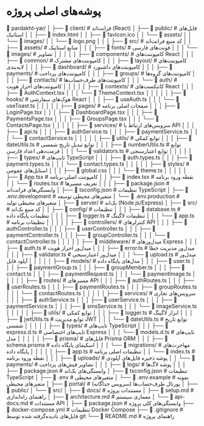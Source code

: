 # پوشه‌های اصلی پروژه

📁 pardakht-yar/
│
├── 📁 client/                   # فرانت‌اند (React)
│   ├── 📁 public/               # فایل‌های استاتیک
│   │   ├── 📄 index.html
│   │   ├── 📄 favicon.ico
│   │   └── 📁 assets/
│   │       └── 📁 images/
│   │           └── 📄 logo.png
│   │
│   ├── 📁 src/                  # کد منبع فرانت‌اند
│   │   ├── 📁 assets/           # منابع استاتیک
│   │   │   ├── 📁 fonts/        # فونت‌های فارسی
│   │   │   └── 📁 images/       # تصاویر
│   │   │
│   │   ├── 📁 components/       # کامپوننت‌های React
│   │   │   ├── 📁 common/       # کامپوننت‌های مشترک
│   │   │   ├── 📁 layout/       # کامپوننت‌های لایه‌بندی
│   │   │   ├── 📁 dashboard/    # کامپوننت‌های داشبورد
│   │   │   ├── 📁 payments/     # کامپوننت‌های پرداخت
│   │   │   ├── 📁 groups/       # کامپوننت‌های گروه‌ها
│   │   │   ├── 📁 contacts/     # کامپوننت‌های طرف‌حساب‌ها
│   │   │   └── 📁 auth/         # کامپوننت‌های احراز هویت
│   │   │
│   │   ├── 📁 contexts/         # کانتکست‌های React
│   │   │   ├── 📄 AuthContext.tsx
│   │   │   └── 📄 ThemeContext.tsx
│   │   │
│   │   ├── 📁 hooks/            # هوک‌های سفارشی React
│   │   │   ├── 📄 useAuth.ts
│   │   │   └── 📄 useToast.ts
│   │   │
│   │   ├── 📁 pages/            # صفحات اصلی برنامه
│   │   │   ├── 📄 LoginPage.tsx
│   │   │   ├── 📄 DashboardPage.tsx
│   │   │   ├── 📄 PaymentsPage.tsx
│   │   │   ├── 📄 GroupsPage.tsx
│   │   │   └── 📄 ContactsPage.tsx
│   │   │
│   │   ├── 📁 services/         # سرویس‌های ارتباط با API
│   │   │   ├── 📄 api.ts
│   │   │   ├── 📄 authService.ts
│   │   │   ├── 📄 paymentService.ts
│   │   │   └── 📄 contactService.ts
│   │   │
│   │   ├── 📁 utils/            # توابع کمکی
│   │   │   ├── 📄 dateUtils.ts  # توابع تبدیل تاریخ شمسی
│   │   │   ├── 📄 numberUtils.ts # توابع فرمت‌دهی اعداد فارسی
│   │   │   └── 📄 validators.ts # توابع اعتبارسنجی
│   │   │
│   │   ├── 📁 types/            # تایپ‌های TypeScript
│   │   │   ├── 📄 auth.types.ts
│   │   │   ├── 📄 payment.types.ts
│   │   │   └── 📄 contact.types.ts
│   │   │
│   │   ├── 📁 styles/           # استایل‌های عمومی
│   │   │   ├── 📄 global.css
│   │   │   └── 📄 theme.ts
│   │   │
│   │   ├── 📄 App.tsx           # کامپوننت اصلی برنامه
│   │   ├── 📄 index.tsx         # نقطه ورود برنامه
│   │   └── 📄 routes.tsx        # تعریف مسیرها
│   │
│   ├── 📄 package.json          # وابستگی‌های فرانت‌اند
│   ├── 📄 tsconfig.json         # تنظیمات TypeScript
│   ├── 📄 .env.development      # متغیرهای محیطی توسعه
│   └── 📄 .env.production       # متغیرهای محیطی تولید
│
├── 📁 server/                   # بک‌اند (Node.js/Express)
│   ├── 📁 src/                  # کد منبع بک‌اند
│   │   ├── 📁 config/           # تنظیمات
│   │   │   ├── 📄 database.ts   # تنظیمات پایگاه داده
│   │   │   ├── 📄 logger.ts     # تنظیمات لاگینگ
│   │   │   └── 📄 app.ts        # تنظیمات برنامه
│   │   │
│   │   ├── 📁 controllers/      # کنترلرهای API
│   │   │   ├── 📄 authController.ts
│   │   │   ├── 📄 userController.ts
│   │   │   ├── 📄 paymentController.ts
│   │   │   ├── 📄 groupController.ts
│   │   │   └── 📄 contactController.ts
│   │   │
│   │   ├── 📁 middleware/       # میدل‌ورهای Express
│   │   │   ├── 📄 auth.ts       # میدل‌ور احراز هویت
│   │   │   ├── 📄 error.ts      # میدل‌ور مدیریت خطا
│   │   │   ├── 📄 validator.ts  # میدل‌ور اعتبارسنجی
│   │   │   └── 📄 upload.ts     # میدل‌ور آپلود فایل
│   │   │
│   │   ├── 📁 models/           # مدل‌های پایگاه داده
│   │   │   ├── 📄 user.ts
│   │   │   ├── 📄 paymentGroup.ts
│   │   │   ├── 📄 groupMember.ts
│   │   │   ├── 📄 contact.ts
│   │   │   ├── 📄 paymentRequest.ts
│   │   │   └── 📄 paymentImage.ts
│   │   │
│   │   ├── 📁 routes/           # مسیرهای API
│   │   │   ├── 📄 authRoutes.ts
│   │   │   ├── 📄 userRoutes.ts
│   │   │   ├── 📄 paymentRoutes.ts
│   │   │   ├── 📄 groupRoutes.ts
│   │   │   └── 📄 contactRoutes.ts
│   │   │
│   │   ├── 📁 services/         # سرویس‌های تجاری
│   │   │   ├── 📄 authService.ts
│   │   │   ├── 📄 userService.ts
│   │   │   ├── 📄 paymentService.ts
│   │   │   ├── 📄 smsService.ts
│   │   │   └── 📄 imageService.ts
│   │   │
│   │   ├── 📁 utils/            # توابع کمکی
│   │   │   ├── 📄 logger.ts     # ابزار لاگینگ
│   │   │   ├── 📄 jwtUtils.ts   # توابع مدیریت JWT
│   │   │   └── 📄 dateUtils.ts  # توابع تاریخ شمسی
│   │   │
│   │   ├── 📁 types/            # تایپ‌های TypeScript
│   │   │   ├── 📄 express.d.ts  # تایپ‌های اختصاصی Express
│   │   │   └── 📄 models.d.ts   # تایپ‌های مدل
│   │   │
│   │   ├── 📁 prisma/           # فایل‌های Prisma ORM
│   │   │   ├── 📄 schema.prisma # اسکیمای پایگاه داده
│   │   │   └── 📄 migrations/   # مهاجرت‌های پایگاه داده
│   │   │
│   │   ├── 📄 app.ts            # تنظیمات اصلی برنامه
│   │   └── 📄 index.ts          # نقطه ورود برنامه
│   │
│   ├── 📁 uploads/              # پوشه ذخیره فایل‌های آپلودی
│   │   └── 📁 payments/         # تصاویر فیش‌های پرداخت
│   │
│   ├── 📁 logs/                 # پوشه لاگ‌ها
│   │
│   ├── 📄 package.json          # وابستگی‌های بک‌اند
│   ├── 📄 tsconfig.json         # تنظیمات TypeScript
│   ├── 📄 .env                  # متغیرهای محیطی
│   └── 📄 .env.example          # نمونه متغیرهای محیطی
│
├── 📁 portal/                   # پورتال طرف‌حساب‌ها (سرویس جداگانه)
│   ├── 📁 public/
│   └── 📁 src/
│
├── 📁 docs/                     # مستندات پروژه
│   ├── 📄 setup.md              # راهنمای راه‌اندازی
│   ├── 📄 architecture.md       # معماری سیستم
│   └── 📄 api-docs.md           # مستندات API
│
├── 📄 package.json              # وابستگی‌های کلی پروژه
├── 📄 docker-compose.yml        # تنظیمات Docker Compose
├── 📄 .gitignore                # فایل‌های نادیده‌گرفته شده توسط git
└── 📄 README.md                 # راهنمای پروژه
